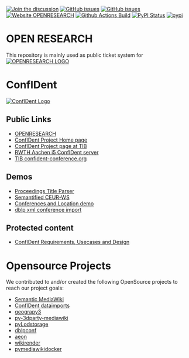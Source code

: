 [![Join the discussion](https://img.shields.io/badge/Discussion-OPENRESEARCH-brightgreen)](https://github.com/SmartDataAnalytics/OpenResearch/discussions)
[![GitHub issues](https://img.shields.io/github/issues/SmartDataAnalytics/OpenResearch.svg)](https://github.com/SmartDataAnalytics/OpenResearch/issues)
[![GitHub issues](https://img.shields.io/github/issues-closed/SmartDataAnalytics/OpenResearch.svg)](https://github.com/SmartDataAnalytics/OpenResearch/issues/?q=is%3Aissue+is%3Aclosed)
[![Website OPENRESEARCH](https://img.shields.io/website-up-down-green-red/https/www.openresearch.org.svg)](https://www.openresearch.org)
[![Github Actions Build](https://github.com/SmartDataAnalytics/OpenResearch/workflows/Build/badge.svg?branch=master)](https://github.com/SmartDataAnalytics/OpenResearch/actions?query=workflow%3ABuild+branch%3Amaster)
[![PyPI Status](https://img.shields.io/pypi/v/OpenResearchMigration.svg)](https://pypi.python.org/pypi/OpenResearchMigration/)
[![pypi](https://img.shields.io/pypi/pyversions/OpenResearchMigration)](https://pypi.org/project/OpenResearchMigration/)

# OPEN RESEARCH

This repository is mainly used as public ticket system for
[![OPENRESEARCH LOGO](https://www.openresearch.org/mediawiki/images/e/ed/Openresearch_logo_2017_rgb_resized.png)](https://www.openresearch.org/wiki/Main_Page)


# ConfIDent
[![ConfIDent Logo](https://projects.tib.eu/fileadmin/templates/confident/tib_projects_confident_1150.jpg)](https://www.openresearch.org)

## Public Links
* [OPENRESEARCH](https://www.openresearch.org)
* [ConfIDent Project Home page](https://projects.tib.eu/en/confident/)
* [ConfIDent Project page at TIB](https://www.tib.eu/en/research-development/project-overview/project-summary/confident)
* [RWTH Aachen i5 ConfIDent server](https://confident.dbis.rwth-aachen.de/)
* [TIB confident-conference.org](https://www.confident-conference.org/r/)

## Demos
* [Proceedings Title Parser](http://ptp.bitplan.com)
* [Semantified CEUR-WS](http://ceur-ws.bitplan.com/index.php/Main_Page)
* [Conferences and Location demo](https://cr.bitplan.com/index.php/Main_Page)
* [dblp xml conference import](https://confident.dbis.rwth-aachen.de/dblpconf/)

## Protected content
* [ConfIDent Requirements, Usecases and Design](https://rq.bitplan.com/)

# Opensource Projects
We contributed to and/or created the following OpenSource projects to reach our project goals:
* [Semantic MediaWiki](https://www.semantic-mediawiki.org/wiki/Semantic_MediaWiki)
* [ConfIDent dataimports](https://github.com/TIBHannover/confiDent-dataimports)
* [geograpy3](https://github.com/somnathrakshit/geograpy3)
* [py-3dparty-mediawiki](https://github.com/WolfgangFahl/py-3rdparty-mediawiki)
* [pyLodstorage](https://github.com/WolfgangFahl/pyLoDStorage)
* [dblpconf](https://pypi.org/project/dblpconf/)
* [aeon](https://github.com/tibonto/aeon)
* [wikirender](https://github.com/tholzheim/wikirender)
* [pymediawikidocker](https://github.com/WolfgangFahl/pymediawikidocker)
